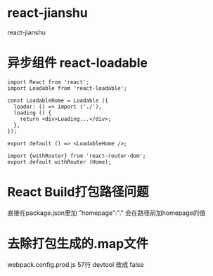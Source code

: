 # react-jianshu
react-jianshu


# 异步组件 react-loadable
```
import React from 'react';
import Loadable from 'react-loadable';

const LoadableHome = Loadable ({
  loader: () => import ('./'),
  loading () {
    return <div>Loading...</div>;
  },
});

export default () => <LoadableHome />;

import {withRouter} from 'react-router-dom';
export default withRouter (Home);
```

# React Build打包路径问题
直接在package.json里加 "homepage":"." 会在路径前加homepage的值

# 去除打包生成的.map文件
webpack.config.prod.js 57行 devtool 改成 false
